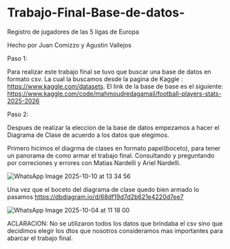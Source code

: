 # Trabajo-Final-Base-de-datos-
Registro de jugadores de las 5 ligas de Europa

Hecho por Juan Comizzo y Agustin Vallejos

Paso 1:

Para realizar este trabajo final se tuvo que buscar una base de datos en formato csv. La cual la buscamos desde la pagina de Kaggle : https://www.kaggle.com/datasets.
El link de la base de base es el siguiente: https://www.kaggle.com/code/mahmoudredagamail/football-players-stats-2025-2026

Paso 2:

Despues de realizar la eleccion de la base de datos empezamos a hacer el Diagrama de Clase de acuerdo a los datos que elegimos.

Primero hicimos el diagrma de clases en formato papel(boceto), para tener un panorama de como armar el trabajo final. Consultando y preguntando por correciones y errores con Matias Nardelli y Ariel Nardelli. 

![WhatsApp Image 2025-10-10 at 13 34 56](https://github.com/user-attachments/assets/fc9e307f-cc21-481c-a5c2-9993cda0fe5e)

Una vez que el boceto del diagrama de clase quedo bien armado lo pasamos https://dbdiagram.io/d/68df19d7d2b621e4220d7ee7

![WhatsApp Image 2025-10-04 at 11 18 00](https://github.com/user-attachments/assets/b48f9210-7791-475e-8ee1-b30d0f7961d9)

ACLARACION: No se utilizaron todos los datos que brindaba el csv sino que decidimos elegir los dtos que nosotros consideramos mas importantes para abarcar el trabajo final.
